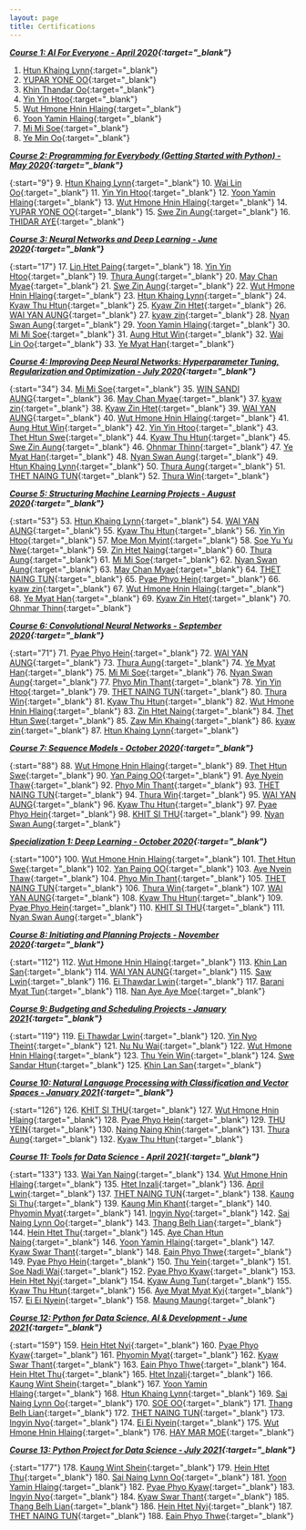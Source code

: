 ```yaml
---
layout: page
title: Certifications
---
```


**_[Course 1: AI For Everyone - April 2020](https://www.coursera.org/learn/ai-for-everyone){:target="\_blank"}_**

1. [Htun Khaing Lynn](https://www.coursera.org/account/accomplishments/specialization/certificate/7F4956444XAS){:target="\_blank"}
2. [YUPAR YONE OO](https://www.coursera.org/account/accomplishments/specialization/certificate/QULEVQ99AU3U){:target="\_blank"}
3. [Khin Thandar Oo](https://www.coursera.org/account/accomplishments/specialization/certificate/L4W6JJ2DGP9U){:target="\_blank"}
4. [Yin Yin Htoo](https://www.coursera.org/account/accomplishments/specialization/certificate/TVJBB7PCCWU2){:target="\_blank"}
5. [Wut Hmone Hnin Hlaing](https://www.coursera.org/account/accomplishments/specialization/certificate/5M3T59YYAAS2){:target="\_blank"}
6. [Yoon Yamin Hlaing](https://www.coursera.org/account/accomplishments/specialization/certificate/CHUMK57CLD3Q){:target="\_blank"}
7. [Mi Mi Soe](https://www.coursera.org/account/accomplishments/specialization/certificate/QCTAEUWLB8RV){:target="\_blank"}
8. [Ye Min Oo](https://www.coursera.org/account/accomplishments/specialization/certificate/EEXPN2F3395J){:target="\_blank"}

**_[Course 2: Programming for Everybody (Getting Started with Python) - May 2020](https://www.coursera.org/learn/python){:target="\_blank"}_** 

{:start="9"}
9. [Htun Khaing Lynn](https://www.coursera.org/account/accomplishments/specialization/certificate/D86Z8HN2QNCS){:target="\_blank"}
10. [Wai Lin Oo](https://www.coursera.org/account/accomplishments/specialization/certificate/27JMV3S3G78G){:target="\_blank"}
11. [Yin Yin Htoo](https://www.coursera.org/account/accomplishments/specialization/certificate/9YZ7G5JED2X4){:target="\_blank"}
12. [Yoon Yamin Hlaing](https://www.coursera.org/account/accomplishments/specialization/certificate/UZF4A3UB8GXQ){:target="\_blank"}
13. [Wut Hmone Hnin Hlaing](https://www.coursera.org/account/accomplishments/specialization/certificate/YNG3TEU7HYZK){:target="\_blank"}
14. [YUPAR YONE OO](https://www.coursera.org/account/accomplishments/specialization/certificate/LGX97EM5VW4V){:target="\_blank"}
15. [Swe Zin Aung](https://www.coursera.org/account/accomplishments/specialization/certificate/JDKD8GTDJR9W){:target="\_blank"}
16. [THIDAR AYE](https://www.coursera.org/account/accomplishments/specialization/certificate/N7LPCL3F6DDZ){:target="\_blank"}

**_[Course 3: Neural Networks and Deep Learning - June 2020](https://www.coursera.org/learn/neural-networks-deep-learning){:target="\_blank"}_**

{:start="17"}
17. [Lin Htet Paing](https://www.coursera.org/account/accomplishments/certificate/47XVHFVFNKKQ){:target="\_blank"}
18. [Yin Yin Htoo](https://www.coursera.org/account/accomplishments/certificate/27U858CHMMPP){:target="\_blank"}
19. [Thura Aung](https://www.coursera.org/account/accomplishments/certificate/GV4BAZXPJMJR){:target="\_blank"}
20. [May Chan Myae](https://www.coursera.org/account/accomplishments/certificate/WSFLJW6C4FSC){:target="\_blank"}
21. [Swe Zin Aung](https://www.coursera.org/account/accomplishments/certificate/UUVJJ9TREBLX){:target="\_blank"}
22. [Wut Hmone Hnin Hlaing](https://www.coursera.org/account/accomplishments/certificate/WJSQL5KFGX45){:target="\_blank"}
23. [Htun Khaing Lynn](https://www.coursera.org/account/accomplishments/certificate/AY7V7HWNDDLD){:target="\_blank"}
24. [Kyaw Thu Htun](https://www.coursera.org/account/accomplishments/certificate/UKT72H5774RX){:target="\_blank"}
25. [Kyaw Zin Htet](https://www.coursera.org/account/accomplishments/certificate/3QUHLX4HSAT3){:target="\_blank"}
26. [WAI YAN AUNG](https://www.coursera.org/account/accomplishments/certificate/TRECM4CSYLHP){:target="\_blank"}
27. [kyaw zin](https://www.coursera.org/account/accomplishments/certificate/CFQR5RBUL9YR){:target="\_blank"}
28. [Nyan Swan Aung](https://www.coursera.org/account/accomplishments/certificate/NXSQGB55MQ6M){:target="\_blank"}
29. [Yoon Yamin Hlaing](https://www.coursera.org/account/accomplishments/certificate/Q56BGUJC762H){:target="\_blank"}
30. [Mi Mi Soe](https://www.coursera.org/account/accomplishments/certificate/76WJZBEFG683){:target="\_blank"}
31. [Aung Htut Win](https://www.coursera.org/account/accomplishments/certificate/5D9TVLE5MPM5){:target="\_blank"}
32. [Wai Lin Oo](https://www.coursera.org/account/accomplishments/certificate/Y7NBK2Z4HABW){:target="\_blank"}
33. [Ye Myat Han](https://www.coursera.org/account/accomplishments/certificate/HP8DARLWXDLB){:target="\_blank"}

**_[Course 4: Improving Deep Neural Networks: Hyperparameter Tuning, Regularization and Optimization - July 2020](https://www.coursera.org/learn/deep-neural-network){:target="\_blank"}_**

{:start="34"}
34. [Mi Mi Soe](https://www.coursera.org/account/accomplishments/certificate/XWQ99QC8GU3C){:target="\_blank"}
35. [WIN SANDI AUNG](https://www.coursera.org/account/accomplishments/certificate/DRH8FXCZAK7L){:target="\_blank"}
36. [May Chan Myae](https://www.coursera.org/account/accomplishments/certificate/C28VAKYLZDUK){:target="\_blank"}
37. [kyaw zin](https://www.coursera.org/account/accomplishments/certificate/UJYZG3T878CU){:target="\_blank"}
38. [Kyaw Zin Htet](https://www.coursera.org/account/accomplishments/certificate/GNKGJ49LNJ7R){:target="\_blank"}
39. [WAI YAN AUNG](https://www.coursera.org/account/accomplishments/certificate/GWUCPHXWGEDS){:target="\_blank"}
40. [Wut Hmone Hnin Hlaing](https://www.coursera.org/account/accomplishments/certificate/9WV2J243AMWA){:target="\_blank"}
41. [Aung Htut Win](https://www.coursera.org/account/accomplishments/certificate/5D9TVLE5MPM5){:target="\_blank"}
42. [Yin Yin Htoo](https://www.coursera.org/account/accomplishments/certificate/VMMYHEFPTDXL){:target="\_blank"}
43. [Thet Htun Swe](https://www.coursera.org/account/accomplishments/certificate/2UMPZBAJYZVU){:target="\_blank"}
44. [Kyaw Thu Htun](https://www.coursera.org/account/accomplishments/certificate/MWXQ79EHV8XL){:target="\_blank"}
45. [Swe Zin Aung](https://www.coursera.org/account/accomplishments/certificate/QUNY2BST9L82){:target="\_blank"}
46. [Ohnmar Thinn](https://www.coursera.org/account/accomplishments/certificate/H6C8ZTGEP878){:target="\_blank"}
47. [Ye Myat Han](https://www.coursera.org/account/accomplishments/certificate/J4HW97Q3C4YA){:target="\_blank"}
48. [Nyan Swan Aung](https://www.coursera.org/account/accomplishments/certificate/YS495L8CNHNK){:target="\_blank"}
49. [Htun Khaing Lynn](https://www.coursera.org/account/accomplishments/certificate/3TT3RKKKN837){:target="\_blank"}
50. [Thura Aung](https://www.coursera.org/account/accomplishments/certificate/KZUKZ3QJ3WEN){:target="\_blank"}
51. [THET NAING TUN](https://www.coursera.org/account/accomplishments/certificate/U57V6TVM4EKH){:target="\_blank"}
52. [Thura Win](https://www.coursera.org/account/accomplishments/certificate/BW6SEXBWSFJT){:target="\_blank"}

**_[Course 5: Structuring Machine Learning Projects - August 2020](https://www.coursera.org/learn/machine-learning-projects){:target="\_blank"}_**

{:start="53"}
53. [Htun Khaing Lynn](https://www.coursera.org/account/accomplishments/certificate/E78N7GWLGPHW){:target="\_blank"}
54. [WAI YAN AUNG](https://www.coursera.org/account/accomplishments/certificate/LCEBTQGUVEHR){:target="\_blank"}
55. [Kyaw Thu Htun](https://www.coursera.org/account/accomplishments/certificate/TVL4FM7MY5K9){:target="\_blank"}
56. [Yin Yin Htoo](https://www.coursera.org/account/accomplishments/certificate/AVBXA2DU2LDY){:target="\_blank"}
57. [Moe Mon Myint](https://www.coursera.org/account/accomplishments/certificate/VERZ56JSN3TW){:target="\_blank"}
58. [Soe Yu Yu Nwe](https://www.coursera.org/account/accomplishments/certificate/F43S72X8XN26){:target="\_blank"}
59. [Zin Htet Naing](https://www.coursera.org/account/accomplishments/certificate/XHV6C7CSNQBX){:target="\_blank"}
60. [Thura Aung](https://www.coursera.org/account/accomplishments/certificate/7CN9AHK7BF8X){:target="\_blank"}
61. [Mi Mi Soe](https://www.coursera.org/account/accomplishments/certificate/H9Q72ZF95BU8){:target="\_blank"}
62. [Nyan Swan Aung](https://www.coursera.org/account/accomplishments/certificate/EQ2AWYSRVXXW){:target="\_blank"}
63. [May Chan Myae](https://www.coursera.org/account/accomplishments/certificate/5FNF779T3Y69){:target="\_blank"}
64. [THET NAING TUN](https://www.coursera.org/account/accomplishments/certificate/GLDCNMNU5JEH){:target="\_blank"}
65. [Pyae Phyo Hein](https://www.coursera.org/account/accomplishments/certificate/7TAMC3M2RWKS){:target="\_blank"}
66. [kyaw zin](https://www.coursera.org/account/accomplishments/certificate/XLYDAA7KWB5T){:target="\_blank"}
67. [Wut Hmone Hnin Hlaing](https://www.coursera.org/account/accomplishments/certificate/29WN47SGHDB2){:target="\_blank"}
68. [Ye Myat Han](https://www.coursera.org/account/accomplishments/certificate/6Z7MV4FZQCQ6){:target="\_blank"}
69. [Kyaw Zin Htet](https://www.coursera.org/account/accomplishments/certificate/WG67MVFEB967){:target="\_blank"}
70. [Ohnmar Thinn](https://www.coursera.org/account/accomplishments/certificate/D8NJM2U28CV7){:target="\_blank"}

**_[Course 6: Convolutional Neural Networks - September 2020](https://www.coursera.org/learn/convolutional-neural-networks){:target="\_blank"}_**

{:start="71"}
71. [Pyae Phyo Hein](https://www.coursera.org/account/accomplishments/certificate/8A5FFP4A8MB3){:target="\_blank"}
72. [WAI YAN AUNG](https://www.coursera.org/account/accomplishments/certificate/H7N6UQ3DLMHE){:target="\_blank"}
73. [Thura Aung](https://www.coursera.org/account/accomplishments/certificate/9DD6J8JKG8X9){:target="\_blank"}
74. [Ye Myat Han](https://www.coursera.org/account/accomplishments/certificate/CCYPLKZP2PP4){:target="\_blank"}
75. [Mi Mi Soe](https://www.coursera.org/account/accomplishments/certificate/M9CNUWB3RMCS){:target="\_blank"}
76. [Nyan Swan Aung](https://www.coursera.org/account/accomplishments/certificate/QQPQEVNKDHZB){:target="\_blank"}
77. [Phyo Min Thant](https://www.coursera.org/account/accomplishments/certificate/XLRQRQZG5AEY){:target="\_blank"}
78. [Yin Yin Htoo](https://www.coursera.org/account/accomplishments/certificate/55GEXBQJGTZ9){:target="\_blank"}
79. [THET NAING TUN](https://www.coursera.org/account/accomplishments/certificate/ME5CMLYJPRAY){:target="\_blank"}
80. [Thura Win](https://www.coursera.org/account/accomplishments/certificate/2CQ9Y2EEFLAJ){:target="\_blank"}
81. [Kyaw Thu Htun](https://www.coursera.org/account/accomplishments/certificate/2CQ9Y2EEFLAJ){:target="\_blank"}
82. [Wut Hmone Hnin Hlaing](https://www.coursera.org/account/accomplishments/certificate/GQ6NCRKBXKKS){:target="\_blank"}
83. [Zin Htet Naing](https://www.coursera.org/account/accomplishments/certificate/3LPJ5VGY35C5){:target="\_blank"}
84. [Thet Htun Swe](https://www.coursera.org/account/accomplishments/certificate/9DFWCVVHHB8T){:target="\_blank"}
85. [Zaw Min Khaing](https://www.coursera.org/account/accomplishments/certificate/HDZ9WE72XYUB){:target="\_blank"}
86. [kyaw zin](https://www.coursera.org/account/accomplishments/certificate/4ZDSHVAU8EKY){:target="\_blank"}
87. [Htun Khaing Lynn](https://www.coursera.org/account/accomplishments/certificate/T4WS4NCTVCNQ){:target="\_blank"}

**_[Course 7: Sequence Models - October 2020](https://www.coursera.org/learn/nlp-sequence-models){:target="\_blank"}_**

{:start="88"}
88. [Wut Hmone Hnin Hlaing](https://www.coursera.org/account/accomplishments/certificate/VADEX523PYXY){:target="\_blank"}
89. [Thet Htun Swe](https://www.coursera.org/account/accomplishments/certificate/K8WAVGAPHEQN){:target="\_blank"}
90. [Yan Paing OO](https://www.coursera.org/account/accomplishments/certificate/V99UBYTYQA8F){:target="\_blank"}
91. [Aye Nyein Thaw](https://www.coursera.org/account/accomplishments/certificate/GCLPY3ZCXD24){:target="\_blank"}
92. [Phyo Min Thant](https://www.coursera.org/account/accomplishments/certificate/3F43EQ3LYNA5){:target="\_blank"}
93. [THET NAING TUN](https://www.coursera.org/account/accomplishments/certificate/NWDB2NRAPRNL){:target="\_blank"}
94. [Thura Win](https://www.coursera.org/account/accomplishments/certificate/KH4XK5FBY86C){:target="\_blank"}
95. [WAI YAN AUNG](https://www.coursera.org/account/accomplishments/certificate/MHX4CGR3MC26){:target="\_blank"}
96. [Kyaw Thu Htun](https://www.coursera.org/account/accomplishments/certificate/8G3GNLTHYW9P){:target="\_blank"}
97. [Pyae Phyo Hein](https://www.coursera.org/account/accomplishments/certificate/4QNLHUJB5VNV){:target="\_blank"}
98. [KHIT SI THU](https://www.coursera.org/account/accomplishments/certificate/3BP9UFHGCSZQ){:target="\_blank"}
99. [Nyan Swan Aung](https://www.coursera.org/account/accomplishments/certificate/P22WUJBTF2MU){:target="\_blank"}

**_[Specialization 1: Deep Learning - October 2020](https://www.coursera.org/specializations/deep-learning){:target="\_blank"}_**

{:start="100"}
100. [Wut Hmone Hnin Hlaing](https://www.coursera.org/account/accomplishments/certificate/WNKV79G9HH3K){:target="\_blank"}
101. [Thet Htun Swe](https://www.coursera.org/account/accomplishments/certificate/C47AWGYSWHZF){:target="\_blank"}
102. [Yan Paing OO](https://www.coursera.org/account/accomplishments/certificate/W3MX3G4S4LQV){:target="\_blank"}
103. [Aye Nyein Thaw](https://www.coursera.org/account/accomplishments/certificate/ADGV757VHJY3){:target="\_blank"}
104. [Phyo Min Thant](https://www.coursera.org/account/accomplishments/certificate/8BDY6UME5PZG){:target="\_blank"}
105. [THET NAING TUN](https://www.coursera.org/account/accomplishments/certificate/MXHGJZBUEJ56){:target="\_blank"}
106. [Thura Win](https://www.coursera.org/account/accomplishments/certificate/9JNA855QMKW2){:target="\_blank"}
107. [WAI YAN AUNG](https://www.coursera.org/account/accomplishments/certificate/YT9TYQFVU6KA){:target="\_blank"}
108. [Kyaw Thu Htun](https://www.coursera.org/account/accomplishments/certificate/4EJLC26EM88J){:target="\_blank"}
109. [Pyae Phyo Hein](https://www.coursera.org/account/accomplishments/certificate/TQ3FDQGPKNJR){:target="\_blank"}
110. [KHIT SI THU](https://www.coursera.org/account/accomplishments/certificate/TRKGHBEMBQG8){:target="\_blank"}
111. [Nyan Swan Aung](https://www.coursera.org/account/accomplishments/certificate/FVTUHNQW5PUS){:target="\_blank"}

**_[Course 8: Initiating and Planning Projects - November 2020](https://www.coursera.org/learn/project-planning){:target="\_blank"}_**

{:start="112"}
112. [Wut Hmone Hnin Hlaing](https://www.coursera.org/account/accomplishments/certificate/6MVJWZZ6ZPEZ){:target="\_blank"}
113. [Khin Lan San](https://www.coursera.org/account/accomplishments/certificate/3TMQD6MP6YZ2){:target="\_blank"}
114. [WAI YAN AUNG](https://www.coursera.org/account/accomplishments/certificate/7S62RE79K4LP){:target="\_blank"}
115. [Saw Lwin](https://www.coursera.org/account/accomplishments/certificate/NLEAAF5WUZDJ){:target="\_blank"}
116. [Ei Thawdar Lwin](https://www.coursera.org/account/accomplishments/certificate/5RDEZ7BE5CYP){:target="\_blank"}
117. [Barani Myat Tun](https://www.coursera.org/account/accomplishments/certificate/NDGC5EJ783GP){:target="\_blank"}
118. [Nan Aye Aye Moe](https://www.coursera.org/account/accomplishments/certificate/N8FBFYCYU4DY){:target="\_blank"}

**_[Course 9: Budgeting and Scheduling Projects - January 2021](https://www.coursera.org/learn/schedule-projects){:target="\_blank"}_**

{:start="119"}
119. [Ei Thawdar Lwin](https://www.coursera.org/account/accomplishments/certificate/3R3NEQ26YHJX){:target="\_blank"}
120. [Yin Nyo Theint](https://www.coursera.org/account/accomplishments/certificate/6KB3QXR98E84){:target="\_blank"}
121. [Nu Nu Wai](https://www.coursera.org/account/accomplishments/certificate/9YBBRCDTEN8K){:target="\_blank"}
122. [Wut Hmone Hnin Hlaing](https://www.coursera.org/account/accomplishments/certificate/LK4QAUPV25EP){:target="\_blank"}
123. [Thu Yein Win](https://www.coursera.org/account/accomplishments/certificate/G46F448YM5N5){:target="\_blank"}
124. [Swe Sandar Htun](https://www.coursera.org/account/accomplishments/certificate/PHA8LMML58M2){:target="\_blank"}
125. [Khin Lan San](https://www.coursera.org/account/accomplishments/certificate/LSBPLCL8QPNV){:target="\_blank"}

**_[Course 10: Natural Language Processing with Classification and Vector Spaces - January 2021](https://www.coursera.org/learn/classification-vector-spaces-in-nlp){:target="\_blank"}_**

{:start="126"}
126. [KHIT SI THU](https://www.coursera.org/account/accomplishments/certificate/4XUWLGYX86XW){:target="\_blank"}
127. [Wut Hmone Hnin Hlaing](https://www.coursera.org/account/accomplishments/certificate/TCY34AXUWS98){:target="\_blank"}
128. [Pyae Phyo Hein](https://www.coursera.org/account/accomplishments/certificate/8M4H9LLGRYRA){:target="\_blank"}
129. [THU YEIN](https://www.coursera.org/account/accomplishments/certificate/QDCUMDW76YN4){:target="\_blank"}
130. [Naing Naing Khin](https://www.coursera.org/account/accomplishments/certificate/RMUVGVYMRPRV){:target="\_blank"}
131. [Thura Aung](https://www.coursera.org/account/accomplishments/certificate/K5SCSN8C89RQ){:target="\_blank"}
132. [Kyaw Thu Htun](https://www.coursera.org/account/accomplishments/certificate/W4GWE4VHY6SZ){:target="\_blank"}

**_[Course 11: Tools for Data Science - April 2021](https://www.coursera.org/learn/open-source-tools-for-data-science){:target="\_blank"}_**

{:start="133"}
133. [Wai Yan Naing](https://www.coursera.org/account/accomplishments/certificate/W46QTBX88MBA){:target="\_blank"}
134. [Wut Hmone Hnin Hlaing](https://www.coursera.org/account/accomplishments/certificate/JN62YS9EMDQB){:target="\_blank"}
135. [Htet Inzali](https://www.coursera.org/account/accomplishments/certificate/5P4C9GWWGYK4){:target="\_blank"}
136. [April Lwin](https://www.coursera.org/account/accomplishments/certificate/39YCKPTFS6ZT){:target="\_blank"}
137. [THET NAING TUN](https://www.coursera.org/account/accomplishments/certificate/26Y7CE6LWWLW){:target="\_blank"}
138. [Kaung Si Thu](https://www.coursera.org/account/accomplishments/certificate/D6X6HEQPTABN){:target="\_blank"}
139. [Kaung Min Khant](https://www.coursera.org/account/accomplishments/certificate/K6WFB5D3GEVQ){:target="\_blank"}
140. [Phyomin Myat](https://www.coursera.org/account/accomplishments/certificate/9CDVCLLC29NE){:target="\_blank"}
141. [Ingyin Nyo](https://www.coursera.org/account/accomplishments/certificate/WNXRBM4RLK3W){:target="\_blank"}
142. [Sai Naing Lynn Oo](https://www.coursera.org/account/accomplishments/certificate/ZGPS8LNHHQ5A){:target="\_blank"}
143. [Thang Belh Lian](https://www.coursera.org/account/accomplishments/certificate/LBU582LBZCLL){:target="\_blank"}
144. [Hein Htet Thu](https://www.coursera.org/account/accomplishments/certificate/S4PX94GNFBCA){:target="\_blank"}
145. [Aye Chan Htun Naing](https://www.coursera.org/account/accomplishments/certificate/JSG5T7993Y4S){:target="\_blank"}
146. [Yoon Yamin Hlaing](https://www.coursera.org/account/accomplishments/certificate/VZPTH8XY56A7){:target="\_blank"}
147. [Kyaw Swar Thant](https://www.coursera.org/account/accomplishments/certificate/KMQQAQFJ5MLU){:target="\_blank"}
148. [Eain Phyo Thwe](https://www.coursera.org/account/accomplishments/certificate/BX3VNDPSRNYZ){:target="\_blank"}
149. [Pyae Phyo Hein](https://www.coursera.org/account/accomplishments/certificate/FY8K6EMBEKE4){:target="\_blank"}
150. [Thu Yein](https://www.coursera.org/account/accomplishments/certificate/9MAQDY4VW43M){:target="\_blank"}
151. [Soe Nadi Wai](https://www.coursera.org/account/accomplishments/certificate/66MR6HSQGRTW){:target="\_blank"}
152. [Pyae Phyo Kyaw](https://www.coursera.org/account/accomplishments/certificate/H6VLHPCLFJSP){:target="\_blank"}
153. [Hein Htet Nyi](https://www.coursera.org/account/accomplishments/certificate/H453PG4WQQV8){:target="\_blank"}
154. [Kyaw Aung Tun](https://www.coursera.org/account/accomplishments/certificate/NUNDTNWHJX8R){:target="\_blank"}
155. [Kyaw Thu Htun](https://www.coursera.org/account/accomplishments/certificate/VNMUG7HT9RAP){:target="\_blank"}
156. [Aye Myat Myat Kyi](https://www.coursera.org/account/accomplishments/certificate/JRR2EAGT3JTQ){:target="\_blank"}
157. [Ei Ei Nyein](https://www.coursera.org/account/accomplishments/certificate/YK79LNJV6LLL){:target="\_blank"}
158. [Maung Maung](https://www.coursera.org/account/accomplishments/certificate/DK3DLLTFGDXF){:target="\_blank"}

**_[Course 12: Python for Data Science, AI & Development - June 2021](https://www.coursera.org/learn/python-for-applied-data-science-ai){:target="\_blank"}_**

{:start="159"}
159. [Hein Htet Nyi](https://www.coursera.org/account/accomplishments/certificate/4AXJT47ERWG5){:target="\_blank"}
160. [Pyae Phyo Kyaw](https://www.coursera.org/account/accomplishments/certificate/SVVE66EGNVED){:target="\_blank"}
161. [Phyomin Myat](https://www.coursera.org/account/accomplishments/certificate/RS7VSXDZARDH){:target="\_blank"}
162. [Kyaw Swar Thant](https://www.coursera.org/account/accomplishments/certificate/5G6BPR9FJKXV){:target="\_blank"}
163. [Eain Phyo Thwe](https://www.coursera.org/account/accomplishments/certificate/HUB8RS49S3P4){:target="\_blank"}
164. [Hein Htet Thu](https://www.coursera.org/account/accomplishments/certificate/H8N8U8FUA266){:target="\_blank"}
165. [Htet Inzali](https://www.coursera.org/account/accomplishments/certificate/Q2WRRZ8PELV6){:target="\_blank"}
166. [Kaung Wint Shein](https://www.coursera.org/account/accomplishments/certificate/K2TY68YM5KFF){:target="\_blank"}
167. [Yoon Yamin Hlaing](https://www.coursera.org/account/accomplishments/certificate/MVBDPQFPRZBC){:target="\_blank"}
168. [Htun Khaing Lynn](https://www.coursera.org/account/accomplishments/certificate/9Q2GJZYEDVKF){:target="\_blank"}
169. [Sai Naing Lynn Oo](https://www.coursera.org/account/accomplishments/certificate/BYSM925VKTEV){:target="\_blank"}
170. [SOE OO](https://www.coursera.org/account/accomplishments/certificate/3PN2FMZLBNSQ){:target="\_blank"}
171. [Thang Belh Lian](https://www.coursera.org/account/accomplishments/certificate/2Z9USBQ36WXX){:target="\_blank"}
172. [THET NAING TUN](https://www.coursera.org/account/accomplishments/certificate/6ZBUE7PV52C8){:target="\_blank"}
173. [Ingyin Nyo](https://www.coursera.org/account/accomplishments/certificate/CX3JVKK8569U){:target="\_blank"}
174. [Ei Ei Nyein](https://www.coursera.org/account/accomplishments/certificate/2699TVYEPPAE){:target="\_blank"}
175. [Wut Hmone Hnin Hlaing](https://www.coursera.org/account/accomplishments/certificate/WLBJQG5NJWFT){:target="\_blank"}
176. [HAY MAR MOE](https://www.coursera.org/account/accomplishments/certificate/S5YFEBE8CBKQ){:target="\_blank"}

**_[Course 13: Python Project for Data Science - July 2021](https://www.coursera.org/learn/python-project-for-data-science){:target="\_blank"}_**

{:start="177"}
178. [Kaung Wint Shein](https://www.coursera.org/account/accomplishments/certificate/PG3ARWYKBGV5){:target="\_blank"}
179. [Hein Htet Thu](https://www.coursera.org/account/accomplishments/certificate/NEGWQTZNBNCL){:target="\_blank"}
180. [Sai Naing Lynn Oo](https://www.coursera.org/account/accomplishments/certificate/QGD8D5DUBUQN){:target="\_blank"}
181. [Yoon Yamin Hlaing](https://www.coursera.org/account/accomplishments/certificate/648MCK7CXJLQ){:target="\_blank"}
182. [Pyae Phyo Kyaw](https://www.coursera.org/account/accomplishments/certificate/QMRVLTWRAA27){:target="\_blank"}
183. [Ingyin Nyo](https://www.coursera.org/account/accomplishments/certificate/KLVYMNUWERFQ){:target="\_blank"}
184. [Kyaw Swar Thant](https://www.coursera.org/account/accomplishments/certificate/G3FRW6A6ZYUE){:target="\_blank"}
185. [Thang Belh Lian](https://www.coursera.org/account/accomplishments/certificate/NASJH3EMB6RD){:target="\_blank"}
186. [Hein Htet Nyi](https://www.coursera.org/account/accomplishments/certificate/63VDP9HVEW5S){:target="\_blank"}
187. [THET NAING TUN](https://www.coursera.org/account/accomplishments/certificate/LSE2VRMEJA6L){:target="\_blank"}
188. [Eain Phyo Thwe](https://www.coursera.org/account/accomplishments/certificate/GL8QKR88RWLB){:target="\_blank"}

